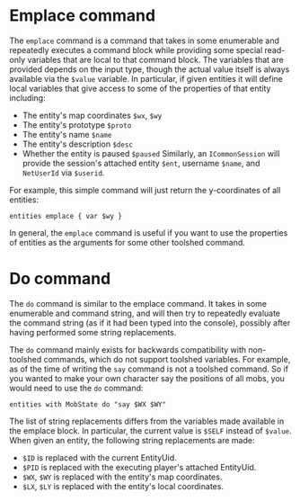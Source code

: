 # Emplace command

The `emplace` command is a command that takes in some enumerable and repeatedly executes a command block while providing some special read-only variables that are local to that command block. The variables that are provided depends on the input type, though the actual value itself is always available via the `$value` variable. In particular, if given entities it will define local variables that give access to some of the properties of that entity including:
* The entity's map coordinates `$wx`, `$wy`
* The entity's prototype `$proto`
* The entity's name `$name`
* The entity's description `$desc`
* Whether the entity is paused `$paused`
Similarly, an `ICommonSession` will provide the session's attached entity `$ent`, username `$name`, and `NetUserId` via `$userid`.

For example, this simple command will just return the y-coordinates of all entities:
```
entities emplace { var $wy } 
```
In general, the `emplace` command is useful if you want to use the properties of entities as the arguments for some other toolshed command.

# Do command

The `do` command is similar to the emplace command. It takes in some enumerable and command string, and will then try to repeatedly evaluate the command string (as if it had been typed into the console), possibly after having performed some string replacements.

The `do` command mainly exists for backwards compatibility with non-toolshed commands, which do not support toolshed variables. For example, as of the time of writing the `say` command is not a toolshed command. So if you wanted to make your own character say the positions of all mobs, you would need to use the `do` command:
```
entities with MobState do "say $WX $WY"
```

The list of string replacements differs from the variables made available in the emplace block. In particular, the current value is `$SELF` instead of `$value`. When given an entity, the following string replacements are made:
* `$ID` is replaced with the current EntityUid.
* `$PID` is replaced with the executing player's attached EntityUid.
* `$WX`, `$WY` is replaced with the entity's map coordinates.
* `$LX`, `$LY` is replaced with the entity's local coordinates.
